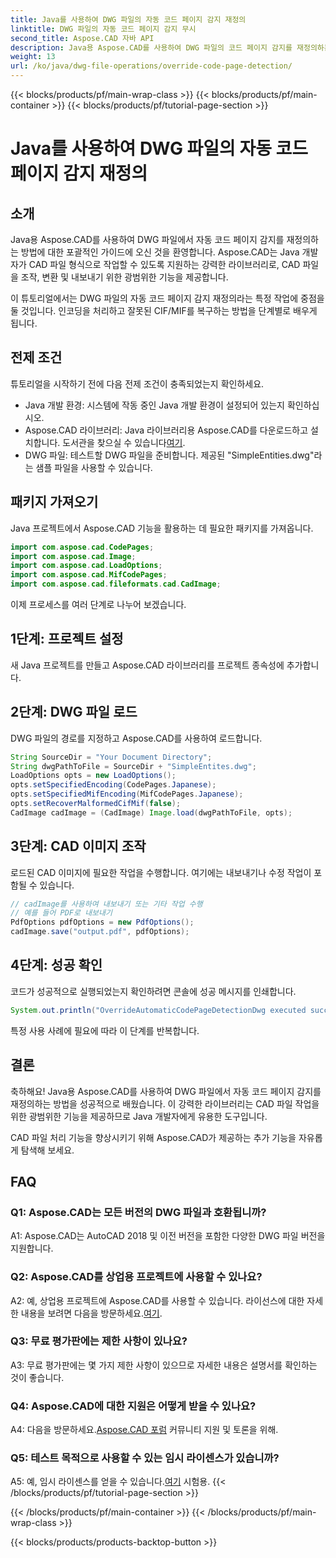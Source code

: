 ```yaml
---
title: Java를 사용하여 DWG 파일의 자동 코드 페이지 감지 재정의
linktitle: DWG 파일의 자동 코드 페이지 감지 무시
second_title: Aspose.CAD 자바 API
description: Java용 Aspose.CAD를 사용하여 DWG 파일의 코드 페이지 감지를 재정의하는 방법을 알아보세요. 인코딩을 효율적으로 처리하고 잘못된 CIF/MIF를 복구합니다.
weight: 13
url: /ko/java/dwg-file-operations/override-code-page-detection/
---
```


{{< blocks/products/pf/main-wrap-class >}}
{{< blocks/products/pf/main-container >}}
{{< blocks/products/pf/tutorial-page-section >}}

# Java를 사용하여 DWG 파일의 자동 코드 페이지 감지 재정의

## 소개

Java용 Aspose.CAD를 사용하여 DWG 파일에서 자동 코드 페이지 감지를 재정의하는 방법에 대한 포괄적인 가이드에 오신 것을 환영합니다. Aspose.CAD는 Java 개발자가 CAD 파일 형식으로 작업할 수 있도록 지원하는 강력한 라이브러리로, CAD 파일을 조작, 변환 및 내보내기 위한 광범위한 기능을 제공합니다.

이 튜토리얼에서는 DWG 파일의 자동 코드 페이지 감지 재정의라는 특정 작업에 중점을 둘 것입니다. 인코딩을 처리하고 잘못된 CIF/MIF를 복구하는 방법을 단계별로 배우게 됩니다.

## 전제 조건

튜토리얼을 시작하기 전에 다음 전제 조건이 충족되었는지 확인하세요.

- Java 개발 환경: 시스템에 작동 중인 Java 개발 환경이 설정되어 있는지 확인하십시오.
- Aspose.CAD 라이브러리: Java 라이브러리용 Aspose.CAD를 다운로드하고 설치합니다. 도서관을 찾으실 수 있습니다[여기](https://releases.aspose.com/cad/java/).
- DWG 파일: 테스트할 DWG 파일을 준비합니다. 제공된 "SimpleEntities.dwg"라는 샘플 파일을 사용할 수 있습니다.

## 패키지 가져오기

Java 프로젝트에서 Aspose.CAD 기능을 활용하는 데 필요한 패키지를 가져옵니다.

```java
import com.aspose.cad.CodePages;
import com.aspose.cad.Image;
import com.aspose.cad.LoadOptions;
import com.aspose.cad.MifCodePages;
import com.aspose.cad.fileformats.cad.CadImage;
```

이제 프로세스를 여러 단계로 나누어 보겠습니다.

## 1단계: 프로젝트 설정

새 Java 프로젝트를 만들고 Aspose.CAD 라이브러리를 프로젝트 종속성에 추가합니다.

## 2단계: DWG 파일 로드

DWG 파일의 경로를 지정하고 Aspose.CAD를 사용하여 로드합니다.

```java
String SourceDir = "Your Document Directory";
String dwgPathToFile = SourceDir + "SimpleEntites.dwg";
LoadOptions opts = new LoadOptions();
opts.setSpecifiedEncoding(CodePages.Japanese);
opts.setSpecifiedMifEncoding(MifCodePages.Japanese);
opts.setRecoverMalformedCifMif(false);
CadImage cadImage = (CadImage) Image.load(dwgPathToFile, opts);
```

## 3단계: CAD 이미지 조작

로드된 CAD 이미지에 필요한 작업을 수행합니다. 여기에는 내보내기나 수정 작업이 포함될 수 있습니다.

```java
// cadImage를 사용하여 내보내기 또는 기타 작업 수행
// 예를 들어 PDF로 내보내기
PdfOptions pdfOptions = new PdfOptions();
cadImage.save("output.pdf", pdfOptions);
```

## 4단계: 성공 확인

코드가 성공적으로 실행되었는지 확인하려면 콘솔에 성공 메시지를 인쇄합니다.

```java
System.out.println("OverrideAutomaticCodePageDetectionDwg executed successfully");
```

특정 사용 사례에 필요에 따라 이 단계를 반복합니다.

## 결론

축하해요! Java용 Aspose.CAD를 사용하여 DWG 파일에서 자동 코드 페이지 감지를 재정의하는 방법을 성공적으로 배웠습니다. 이 강력한 라이브러리는 CAD 파일 작업을 위한 광범위한 기능을 제공하므로 Java 개발자에게 유용한 도구입니다.

CAD 파일 처리 기능을 향상시키기 위해 Aspose.CAD가 제공하는 추가 기능을 자유롭게 탐색해 보세요.

## FAQ

### Q1: Aspose.CAD는 모든 버전의 DWG 파일과 호환됩니까?

A1: Aspose.CAD는 AutoCAD 2018 및 이전 버전을 포함한 다양한 DWG 파일 버전을 지원합니다.

### Q2: Aspose.CAD를 상업용 프로젝트에 사용할 수 있나요?

 A2: 예, 상업용 프로젝트에 Aspose.CAD를 사용할 수 있습니다. 라이선스에 대한 자세한 내용을 보려면 다음을 방문하세요.[여기](https://purchase.aspose.com/buy).

### Q3: 무료 평가판에는 제한 사항이 있나요?

A3: 무료 평가판에는 몇 가지 제한 사항이 있으므로 자세한 내용은 설명서를 확인하는 것이 좋습니다.

### Q4: Aspose.CAD에 대한 지원은 어떻게 받을 수 있나요?

 A4: 다음을 방문하세요.[Aspose.CAD 포럼](https://forum.aspose.com/c/cad/19) 커뮤니티 지원 및 토론을 위해.

### Q5: 테스트 목적으로 사용할 수 있는 임시 라이센스가 있습니까?

 A5: 예, 임시 라이센스를 얻을 수 있습니다.[여기](https://purchase.aspose.com/temporary-license/) 시험용.
{{< /blocks/products/pf/tutorial-page-section >}}

{{< /blocks/products/pf/main-container >}}
{{< /blocks/products/pf/main-wrap-class >}}

{{< blocks/products/products-backtop-button >}}
